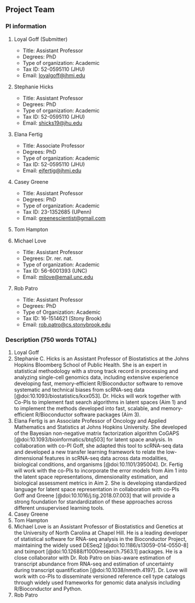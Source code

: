 ## Project Team

### PI information

1. Loyal Goff (Submitter)

    * Title: Assistant Professor
    * Degrees: PhD
    * Type of organization: Academic
    * Tax ID: 52-0595110 (JHU)
    * Email: loyalgoff@jhmi.edu

2. Stephanie Hicks

    * Title: Assistant Professor
    * Degrees: PhD
    * Type of organization: Academic
    * Tax ID: 52-0595110 (JHU)
    * Email: shicks19@jhu.edu

3. Elana Fertig

    * Title: Associate Professor
    * Degrees: PhD
    * Type of organization: Academic
    * Tax ID: 52-0595110 (JHU)
    * Email: ejfertig@jhmi.edu

4. Casey Greene

    * Title: Assistant Professor
    * Degrees: PhD
    * Type of organization: Academic
    * Tax ID: 23-1352685 (UPenn)
    * Email: greenescientist@gmail.com

5. Tom Hampton

6. Michael Love

    * Title: Assistant Professor
    * Degrees: Dr. rer. nat.
    * Type of organization: Academic
    * Tax ID: 56-6001393 (UNC)
    * Email: milove@email.unc.edu

7. Rob Patro
    * Title: Assistant Professor
    * Degrees: PhD
    * Type of Organization: Academic
    * Tax ID: 16-1514621 (Stony Brook)
    * Email: rob.patro@cs.stonybrook.edu


### Description (750 words TOTAL)

1. Loyal Goff
2. Stephanie C. Hicks is an Assistant Professor of Biostatistics at the Johns Hopkins Bloomberg School of Public Health. She is an expert in statistical methodology with a strong track record in processing and analyzing single-cell genomics data, including extensive experience developing fast, memory-efficient R/Bioconductor software to remove systematic and technical biases from scRNA-seq data [@doi:10.1093/biostatistics/kxx053]. Dr. Hicks will work together with Co-PIs to implement fast search algorithms in latent spaces (Aim 1) and to implement the methods developed into fast, scalable, and memory-efficient R/Bioconductor software packages (Aim 3).
3. Elana Fertig is an Associate Professor of Oncology and Applied Mathematics and Statistics at Johns Hopkins University. She developed of the Bayesian non-negative matrix factorization algorithm CoGAPS [@doi:10.1093/bioinformatics/btq503] for latent space analysis. In collaboration with co-PI Goff, she adapted this tool to scRNA-seq data and developed a new transfer learning framework to relate the low-dimensional features in scRNA-seq data across data modalities, biological conditions, and organisms [@doi:10.1101/395004]. Dr. Fertig will work with the co-PIs to incorporate the error models from Aim 1 into the latent space representations, dimensionality estimation, and biological assessment metrics in Aim 2. She is developing standardized language for latent space representation in collaboration with co-PIs Goff and Greene [@doi:10.1016/j.tig.2018.07.003] that will provide a strong foundation for standardization of these approaches across different unsupervised learning tools.
4. Casey Greene
5. Tom Hampton
6. Michael Love is an Assistant Professor of Biostatistics and Genetics at the University of North Carolina at Chapel Hill. He is a leading developer of statistical software for RNA-seq analysis in the Bioconductor Project, maintaining the widely used DESeq2 [@doi:10.1186/s13059-014-0550-8] and tximport [@doi:10.12688/f1000research.7563.1] packages. He is a close collaborator with Dr. Rob Patro on bias-aware estimation of transcript abundance from RNA-seq and estimation of uncertainty during transcript quantification [@doi:10.1038/nmeth.4197]. Dr. Love will work with co-PIs to disseminate versioned reference cell type catalogs through widely used frameworks for genomic data analysis including R/Bioconductor and Python.
7. Rob Patro

